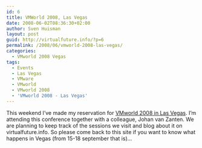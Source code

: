 ```yaml
---
id: 6
title: VMWorld 2008, Las Vegas
date: 2008-06-02T08:36:30+02:00
author: Sven Huisman
layout: post
guid: http://virtualfuture.info/?p=6
permalink: /2008/06/vmworld-2008-las-vegas/
categories:
  - VMworld 2008 Vegas
tags:
  - Events
  - Las Vegas
  - VMware
  - VMworld
  - VMworld 2008
  - 'VMworld 2008 - Las Vegas'
---
```

This weekend I&#8217;ve made my reservation for <a title="VMworld 2008" href="http://www.vmworld.com/conferences/2008/" target="_blank">VMworld 2008 in Las Vegas</a>. I&#8217;m attending this conference together with a colleague, Johan van Zanten. We are planning to keep track of the sessions we visit and blog about it on virtualfuture.info. So please come back to this site if you want to know what happens in Vegas (from 15-18 september that is)&#8230;

 